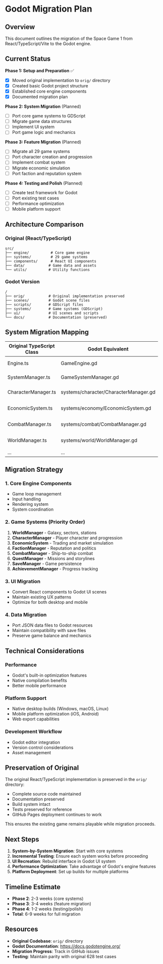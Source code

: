 # Godot Migration Plan

## Overview

This document outlines the migration of the Space Game 1 from React/TypeScript/Vite to the Godot engine.

## Current Status

**Phase 1: Setup and Preparation** ✅ 
- [x] Moved original implementation to `orig/` directory
- [x] Created basic Godot project structure  
- [x] Established core engine components
- [x] Documented migration plan

**Phase 2: System Migration** (Planned)
- [ ] Port core game systems to GDScript
- [ ] Migrate game data structures
- [ ] Implement UI system
- [ ] Port game logic and mechanics

**Phase 3: Feature Migration** (Planned) 
- [ ] Migrate all 29 game systems
- [ ] Port character creation and progression
- [ ] Implement combat system
- [ ] Migrate economic simulation
- [ ] Port faction and reputation system

**Phase 4: Testing and Polish** (Planned)
- [ ] Create test framework for Godot
- [ ] Port existing test cases
- [ ] Performance optimization
- [ ] Mobile platform support

## Architecture Comparison

### Original (React/TypeScript)
```
src/
├── engine/          # Core game engine
├── systems/         # 29 game systems
├── components/      # React UI components  
├── data/           # Game data and assets
└── utils/          # Utility functions
```

### Godot Version
```
/
├── orig/           # Original implementation preserved
├── scenes/         # Godot scene files
├── scripts/        # GDScript files
├── systems/        # Game systems (GDScript)
├── ui/             # UI scenes and scripts
└── docs/           # Documentation (preserved)
```

## System Migration Mapping

| Original TypeScript Class | Godot Equivalent | Status |
|---------------------------|------------------|---------|
| Engine.ts | GameEngine.gd | ✅ Stub created |
| SystemManager.ts | GameSystemManager.gd | ✅ Stub created |
| CharacterManager.ts | systems/character/CharacterManager.gd | 📋 Planned |
| EconomicSystem.ts | systems/economy/EconomicSystem.gd | 📋 Planned |
| CombatManager.ts | systems/combat/CombatManager.gd | 📋 Planned |
| WorldManager.ts | systems/world/WorldManager.gd | 📋 Planned |
| ... | ... | ... |

## Migration Strategy

### 1. Core Engine Components
- Game loop management
- Input handling  
- Rendering system
- System coordination

### 2. Game Systems (Priority Order)
1. **WorldManager** - Galaxy, sectors, stations
2. **CharacterManager** - Player character and progression
3. **EconomicSystem** - Trading and market simulation
4. **FactionManager** - Reputation and politics
5. **CombatManager** - Ship-to-ship combat
6. **QuestManager** - Missions and storylines
7. **SaveManager** - Game persistence
8. **AchievementManager** - Progress tracking

### 3. UI Migration
- Convert React components to Godot UI scenes
- Maintain existing UX patterns
- Optimize for both desktop and mobile

### 4. Data Migration
- Port JSON data files to Godot resources
- Maintain compatibility with save files
- Preserve game balance and mechanics

## Technical Considerations

### Performance
- Godot's built-in optimization features
- Native compilation benefits
- Better mobile performance

### Platform Support  
- Native desktop builds (Windows, macOS, Linux)
- Mobile platform optimization (iOS, Android)
- Web export capabilities

### Development Workflow
- Godot editor integration
- Version control considerations
- Asset management

## Preservation of Original

The original React/TypeScript implementation is preserved in the `orig/` directory:
- Complete source code maintained
- Documentation preserved  
- Build system intact
- Tests preserved for reference
- GitHub Pages deployment continues to work

This ensures the existing game remains playable while migration proceeds.

## Next Steps

1. **System-by-System Migration**: Start with core systems
2. **Incremental Testing**: Ensure each system works before proceeding
3. **UI Recreation**: Rebuild interface in Godot UI system
4. **Performance Optimization**: Take advantage of Godot's engine features
5. **Platform Deployment**: Set up builds for multiple platforms

## Timeline Estimate

- **Phase 2**: 2-3 weeks (core systems)
- **Phase 3**: 3-4 weeks (feature migration)  
- **Phase 4**: 1-2 weeks (testing/polish)
- **Total**: 6-9 weeks for full migration

## Resources

- **Original Codebase**: `orig/` directory
- **Godot Documentation**: https://docs.godotengine.org/
- **Migration Progress**: Track in GitHub issues
- **Testing**: Maintain parity with original 628 test cases